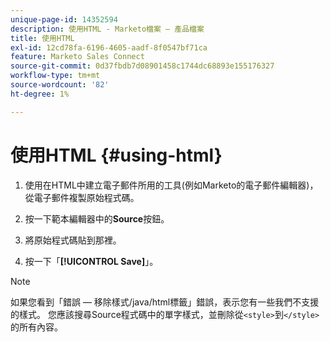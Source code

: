 ```yaml
---
unique-page-id: 14352594
description: 使用HTML - Marketo檔案 — 產品檔案
title: 使用HTML
exl-id: 12cd78fa-6196-4605-aadf-8f0547bf71ca
feature: Marketo Sales Connect
source-git-commit: 0d37fbdb7d08901458c1744dc68893e155176327
workflow-type: tm+mt
source-wordcount: '82'
ht-degree: 1%

---
```


# 使用HTML {#using-html}

1. 使用在HTML中建立電子郵件所用的工具(例如Marketo的電子郵件編輯器)，從電子郵件複製原始程式碼。

1. 按一下範本編輯器中的&#x200B;**Source**&#x200B;按鈕。

1. 將原始程式碼貼到那裡。

1. 按一下「**[!UICONTROL Save]**」。

>[!NOTE]
>
>如果您看到「錯誤 — 移除樣式/java/html標籤」錯誤，表示您有一些我們不支援的樣式。 您應該搜尋Source程式碼中的單字樣式，並刪除從`<style>`到`</style>`的所有內容。
